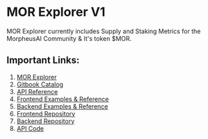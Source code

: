 # MOR Explorer V1
MOR Explorer currently includes Supply and Staking Metrics for the MorpheusAI Community & It's token $MOR.

## Important Links:

1) [MOR Explorer](https://mor-explorer-frontend.pages.dev/supply)
2) [Gitbook Catalog](https://nirmaans-organization.gitbook.io/morpheus-explorer)
2) [API Reference](https://nirmaans-organization.gitbook.io/morpheus-explorer/api-reference/introduction)
3) [Frontend Examples & Reference](https://nirmaans-organization.gitbook.io/morpheus-explorer/frontend/markdown)
4) [Backend Examples & Reference](https://nirmaans-organization.gitbook.io/morpheus-explorer/backend/api-helpers)
5) [Frontend Repository](https://github.com/NirmaanAI/stats-graphs-and-endpoints/tree/main/mor-explorer-v1/mor-explorer-frontend/mor-explorer-frontend-master)
6) [Backend Repository](https://github.com/NirmaanAI/stats-graphs-and-endpoints/tree/main/mor-explorer-v1/mor-explorer-backend)
7) [API Code](https://github.com/NirmaanAI/stats-graphs-and-endpoints/blob/main/mor-explorer-v1/mor-explorer-backend/mor-explorer-backend-main/main.py)
